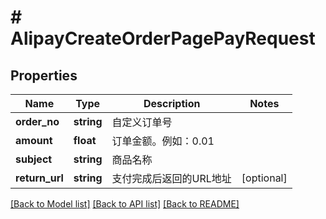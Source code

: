# # AlipayCreateOrderPagePayRequest

## Properties

Name | Type | Description | Notes
------------ | ------------- | ------------- | -------------
**order_no** | **string** | 自定义订单号 |
**amount** | **float** | 订单金额。例如：0.01 |
**subject** | **string** | 商品名称 |
**return_url** | **string** | 支付完成后返回的URL地址 | [optional]

[[Back to Model list]](../../README.md#models) [[Back to API list]](../../README.md#endpoints) [[Back to README]](../../README.md)
